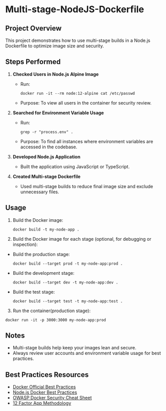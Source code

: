 # Multi-stage-NodeJS-Dockerfile

## Project Overview

This project demonstrates how to use multi-stage builds in a Node.js Dockerfile to optimize image size and security.

## Steps Performed

1. **Checked Users in Node.js Alpine Image**
    - Run:  
      ```
      docker run -it --rm node:12-alpine cat /etc/passwd
      ```
    - Purpose: To view all users in the container for security review.

2. **Searched for Environment Variable Usage**
    - Run:  
      ```
      grep -r "process.env" .
      ```
    - Purpose: To find all instances where environment variables are accessed in the codebase.

3. **Developed Node.js Application**
    - Built the application using JavaScript or TypeScript.

4. **Created Multi-stage Dockerfile**
    - Used multi-stage builds to reduce final image size and exclude unnecessary files.

## Usage

1. Build the Docker image:
    ```
    docker build -t my-node-app .
    ```
2. Build the Docker image for each stage (optional, for debugging or inspection):

- Build the production stage:
    ```
    docker build --target prod -t my-node-app:prod .
    ```

- Build the development stage:
    ```
    docker build --target dev -t my-node-app:dev .
    ```

- Build the test stage:
    ```
    docker build --target test -t my-node-app:test .
    ```

3. Run the container(production stage):
```
docker run -it -p 3000:3000 my-node-app:prod
```

## Notes

- Multi-stage builds help keep your images lean and secure.
- Always review user accounts and environment variable usage for best practices.

## Best Practices Resources

- [Docker Official Best Practices](https://docs.docker.com/develop/dev-best-practices/)
- [Node.js Docker Best Practices](https://github.com/nodejs/docker-node/blob/main/docs/BestPractices.md)
- [OWASP Docker Security Cheat Sheet](https://cheatsheetseries.owasp.org/cheatsheets/Docker_Security_Cheat_Sheet.html)
- [12 Factor App Methodology](https://12factor.net/)